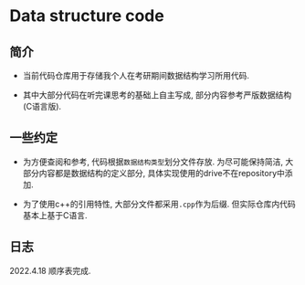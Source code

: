 # Data structure code

## 简介

- 当前代码仓库用于存储我个人在考研期间数据结构学习所用代码.

- 其中大部分代码在听完课思考的基础上自主写成, 部分内容参考严版数据结构(C语言版).

## 一些约定

- 为方便查阅和参考, 代码根据`数据结构类型`划分文件存放. 为尽可能保持简洁, 大部分内容都是数据结构的定义部分, 具体实现使用的drive不在repository中添加.

- 为了使用c++的引用特性, 大部分文件都采用`.cpp`作为后缀. 但实际仓库内代码基本上基于C语言.

## 日志

2022.4.18 顺序表完成.